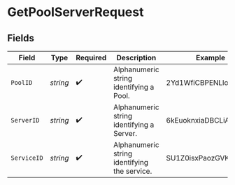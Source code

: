 # GetPoolServerRequest


## Fields

| Field                                        | Type                                         | Required                                     | Description                                  | Example                                      |
| -------------------------------------------- | -------------------------------------------- | -------------------------------------------- | -------------------------------------------- | -------------------------------------------- |
| `PoolID`                                     | *string*                                     | :heavy_check_mark:                           | Alphanumeric string identifying a Pool.      | 2Yd1WfiCBPENLloXfXmlO                        |
| `ServerID`                                   | *string*                                     | :heavy_check_mark:                           | Alphanumeric string identifying a Server.    | 6kEuoknxiaDBCLiAjKqyXq                       |
| `ServiceID`                                  | *string*                                     | :heavy_check_mark:                           | Alphanumeric string identifying the service. | SU1Z0isxPaozGVKXdv0eY                        |
